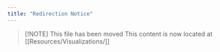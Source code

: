```yaml
---
title: "Redirection Notice"
---
```


> [!NOTE] This file has been moved
> This content is now located at [[Resources/Visualizations/]]

